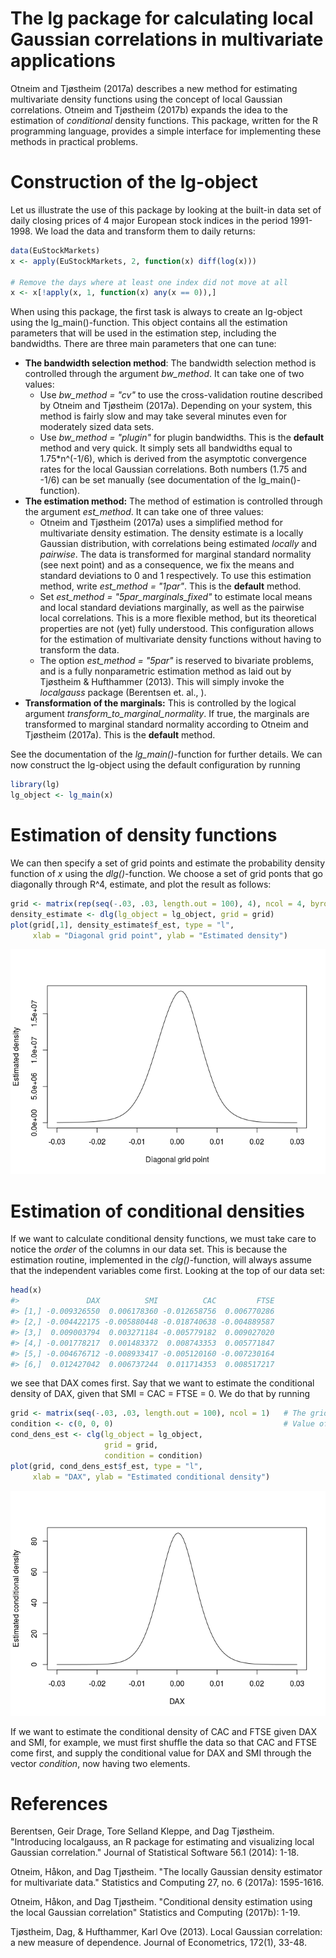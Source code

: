 
<!-- README.md is generated from README.Rmd. Please edit that file -->
The lg package for calculating local Gaussian correlations in multivariate applications
=======================================================================================

Otneim and Tjøstheim (2017a) describes a new method for estimating multivariate density functions using the concept of local Gaussian correlations. Otneim and Tjøstheim (2017b) expands the idea to the estimation of *conditional* density functions. This package, written for the R programming language, provides a simple interface for implementing these methods in practical problems.

Construction of the lg-object
=============================

Let us illustrate the use of this package by looking at the built-in data set of daily closing prices of 4 major European stock indices in the period 1991-1998. We load the data and transform them to daily returns:

``` r
data(EuStockMarkets)
x <- apply(EuStockMarkets, 2, function(x) diff(log(x)))

# Remove the days where at least one index did not move at all
x <- x[!apply(x, 1, function(x) any(x == 0)),]
```

When using this package, the first task is always to create an lg-object using the lg\_main()-function. This object contains all the estimation parameters that will be used in the estimation step, including the bandwidths. There are three main parameters that one can tune:

-   **The bandwidth selection method**: The bandwidth selection method is controlled through the argument *bw\_method*. It can take one of two values:
    -   Use *bw\_method = "cv"* to use the cross-validation routine described by Otneim and Tjøstheim (2017a). Depending on your system, this method is fairly slow and may take several minutes even for moderately sized data sets.
    -   Use *bw\_method = "plugin"* for plugin bandwidths. This is the **default** method and very quick. It simply sets all bandwidths equal to 1.75\*n^(-1/6), which is derived from the asymptotic convergence rates for the local Gaussian correlations. Both numbers (1.75 and -1/6) can be set manually (see documentation of the lg\_main()-function).
-   **The estimation method:** The method of estimation is controlled through the argument *est\_method*. It can take one of three values:
    -   Otneim and Tjøstheim (2017a) uses a simplified method for multivariate density estimation. The density estimate is a locally Gaussian distribution, with correlations being estimated *locally* and *pairwise*. The data is transformed for marginal standard normality (see next point) and as a consequence, we fix the means and standard deviations to 0 and 1 respectively. To use this estimation method, write *est\_method = "1par"*. This is the **default** method.
    -   Set *est\_method = "5par\_marginals\_fixed"* to estimate local means and local standard deviations marginally, as well as the pairwise local correlations. This is a more flexible method, but its theoretical properties are not (yet) fully understood. This configuration allows for the estimation of multivariate density functions without having to transform the data.
    -   The option *est\_method = "5par"* is reserved to bivariate problems, and is a fully nonparametric estimation method as laid out by Tjøstheim & Hufthammer (2013). This will simply invoke the *localgauss* package (Berentsen et. al., ).
-   **Transformation of the marginals:** This is controlled by the logical argument *transform\_to\_marginal\_normality*. If true, the marginals are transformed to marginal standard normality according to Otneim and Tjøstheim (2017a). This is the **default** method.

See the documentation of the *lg\_main()*-function for further details. We can now construct the lg-object using the default configuration by running

``` r
library(lg)
lg_object <- lg_main(x)
```

Estimation of density functions
===============================

We can then specify a set of grid points and estimate the probability density function of *x* using the *dlg()*-function. We choose a set of grid ponts that go diagonally through R^4, estimate, and plot the result as follows:

``` r
grid <- matrix(rep(seq(-.03, .03, length.out = 100), 4), ncol = 4, byrow = FALSE)
density_estimate <- dlg(lg_object = lg_object, grid = grid)
plot(grid[,1], density_estimate$f_est, type = "l",
     xlab = "Diagonal grid point", ylab = "Estimated density")
```

![](README-estimate-density-1.png)

Estimation of conditional densities
===================================

If we want to calculate conditional density functions, we must take care to notice the *order* of the columns in our data set. This is because the estimation routine, implemented in the *clg()*-function, will always assume that the independent variables come first. Looking at the top of our data set:

``` r
head(x)
#>               DAX          SMI          CAC         FTSE
#> [1,] -0.009326550  0.006178360 -0.012658756  0.006770286
#> [2,] -0.004422175 -0.005880448 -0.018740638 -0.004889587
#> [3,]  0.009003794  0.003271184 -0.005779182  0.009027020
#> [4,] -0.001778217  0.001483372  0.008743353  0.005771847
#> [5,] -0.004676712 -0.008933417 -0.005120160 -0.007230164
#> [6,]  0.012427042  0.006737244  0.011714353  0.008517217
```

we see that DAX comes first. Say that we want to estimate the conditional density of DAX, given that SMI = CAC = FTSE = 0. We do that by running

``` r
grid <- matrix(seq(-.03, .03, length.out = 100), ncol = 1)   # The grid must be a matrix
condition <- c(0, 0, 0)                                      # Value of dependent variables
cond_dens_est <- clg(lg_object = lg_object, 
                     grid = grid,
                     condition = condition)
plot(grid, cond_dens_est$f_est, type = "l",
     xlab = "DAX", ylab = "Estimated conditional density")
```

![](README-conditional-1.png)

If we want to estimate the conditional density of CAC and FTSE given DAX and SMI, for example, we must first shuffle the data so that CAC and FTSE come first, and supply the conditional value for DAX and SMI through the vector *condition*, now having two elements.

References
==========

Berentsen, Geir Drage, Tore Selland Kleppe, and Dag Tjøstheim. "Introducing localgauss, an R package for estimating and visualizing local Gaussian correlation." Journal of Statistical Software 56.1 (2014): 1-18.

Otneim, Håkon, and Dag Tjøstheim. "The locally Gaussian density estimator for multivariate data." Statistics and Computing 27, no. 6 (2017a): 1595-1616.

Otneim, Håkon, and Dag Tjøstheim. "Conditional density estimation using the local Gaussian correlation" Statistics and Computing (2017b): 1-19.

Tjøstheim, Dag, & Hufthammer, Karl Ove (2013). Local Gaussian correlation: a new measure of dependence. Journal of Econometrics, 172(1), 33-48.
